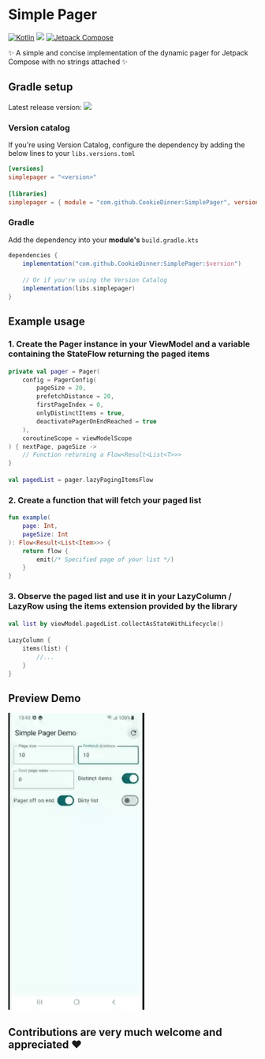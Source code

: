 # Simple Pager
[![Kotlin](https://img.shields.io/badge/kotlin-%237F52FF.svg?logo=kotlin&logoColor=white)](https://kotlinlang.org)
[![](https://jitpack.io/v/CookieDinner/SimplePager.svg)](https://jitpack.io/#CookieDinner/SimplePager)
[![Jetpack Compose](https://img.shields.io/badge/Built%20with-Jetpack%20Compose%20%E2%9D%A4%EF%B8%8F-2DA042)](https://developer.android.com/jetpack/compose)

✨ A simple and concise implementation of the dynamic pager for Jetpack Compose with no strings attached ✨

## Gradle setup
Latest release version: [![](https://jitpack.io/v/CookieDinner/SimplePager.svg)](https://jitpack.io/#CookieDinner/SimplePager)

### Version catalog

If you're using Version Catalog, configure the dependency by adding the below lines to your `libs.versions.toml`

```toml
[versions]
simplepager = "<version>"

[libraries]
simplepager = { module = "com.github.CookieDinner:SimplePager", version.ref = "simplepager" }
```

### Gradle

Add the dependency into your **module's** `build.gradle.kts`

```gradle
dependencies {
    implementation("com.github.CookieDinner:SimplePager:$version")

    // Or if you're using the Version Catalog
    implementation(libs.simplepager)
}
```

## Example usage

### 1. Create the Pager instance in your ViewModel and a variable containing the StateFlow returning the paged items

```kotlin
private val pager = Pager(
    config = PagerConfig(
        pageSize = 20,
        prefetchDistance = 20,
        firstPageIndex = 0,
        onlyDistinctItems = true,
        deactivatePagerOnEndReached = true
    ),
    coroutineScope = viewModelScope
) { nextPage, pageSize ->
    // Function returning a Flow<Result<List<T>>>
}

val pagedList = pager.lazyPagingItemsFlow
```

### 2. Create a function that will fetch your paged list

```kotlin
fun example(
    page: Int,
    pageSize: Int
): Flow<Result<List<Item>>> {
    return flow {
        emit(/* Specified page of your list */)
    }
}
```

### 3. Observe the paged list and use it in your LazyColumn / LazyRow using the items extension provided by the library

```kotlin
val list by viewModel.pagedList.collectAsStateWithLifecycle()

LazyColumn {
    items(list) {
        //...
    }
}
```

## Preview Demo

<img height="600px" src="/media/PagerDemo.gif">

## Contributions are very much welcome and appreciated ❤️
